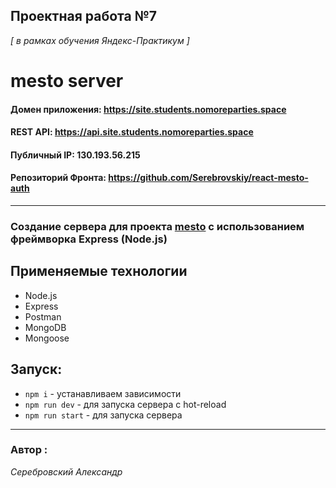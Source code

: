 ## Проектная работа №7
*[ в рамках обучения Яндекс-Практикум ]* 


# mesto server

#### Домен приложения: https://site.students.nomoreparties.space
#### REST API: https://api.site.students.nomoreparties.space
#### Публичный IP: 130.193.56.215
#### Репозиторий Фронта: https://github.com/Serebrovskiy/react-mesto-auth

---

### Создание сервера для проекта [mesto](https://github.com/Serebrovskiy/react-mesto-auth) с использованием фреймворка Express (Node.js)


## Применяемые технологии

* Node.js
* Express
* Postman
* MongoDB
* Mongoose


## Запуск:

* `npm i` - устанавливаем зависимости
* `npm run dev` - для запуска сервера с hot-reload
* `npm run start` - для запуска сервера

---

 ### Автор :
 *Серебровский Александр*
